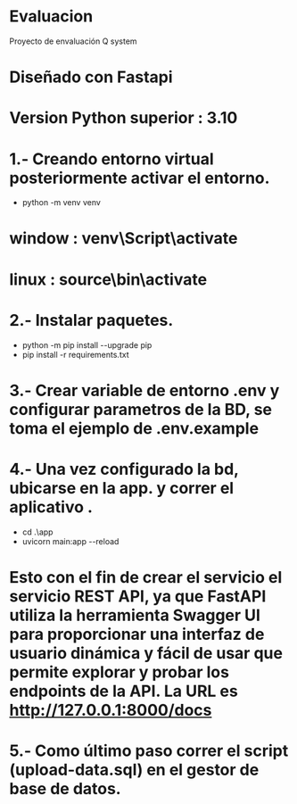 # Evaluacion
Proyecto de envaluación Q system
# Diseñado con Fastapi
# Version Python superior : 3.10 

# 1.- Creando entorno virtual posteriormente activar el entorno.
- python -m venv venv   
# window : venv\Script\activate
# linux : source\bin\activate

# 2.- Instalar paquetes.
- python -m pip install --upgrade pip
- pip install -r requirements.txt

# 3.- Crear variable de entorno .env y configurar parametros de la BD, se toma el ejemplo de  .env.example 

# 4.- Una vez configurado la bd, ubicarse en la app. y correr el aplicativo .
- cd .\app
- uvicorn main:app --reload
# Esto con el fin de crear el servicio el servicio REST API, ya que FastAPI utiliza la herramienta Swagger UI para proporcionar una interfaz de usuario dinámica y fácil de usar que permite explorar y probar los endpoints de la API. La URL es http://127.0.0.1:8000/docs

# 5.- Como último paso correr el script (upload-data.sql) en el gestor de base de datos.